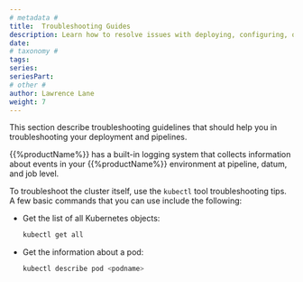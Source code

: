 ```yaml
---
# metadata # 
title:  Troubleshooting Guides
description: Learn how to resolve issues with deploying, configuring, or running the platform.
date: 
# taxonomy #
tags: 
series:
seriesPart:
# other # 
author: Lawrence Lane
weight: 7
---
```


This section describe troubleshooting guidelines that should
help you in troubleshooting your deployment and pipelines.

{{%productName%}} has a built-in logging system that collects
information about events in your {{%productName%}} environment at
pipeline, datum, and job level.

To troubleshoot the cluster itself, use the `kubectl` tool
troubleshooting tips. A few basic commands that you can use
include the following:

* Get the list of all Kubernetes objects:

  ```s
  kubectl get all
  ```

* Get the information about a pod:

  ```s
  kubectl describe pod <podname>
  ```
 